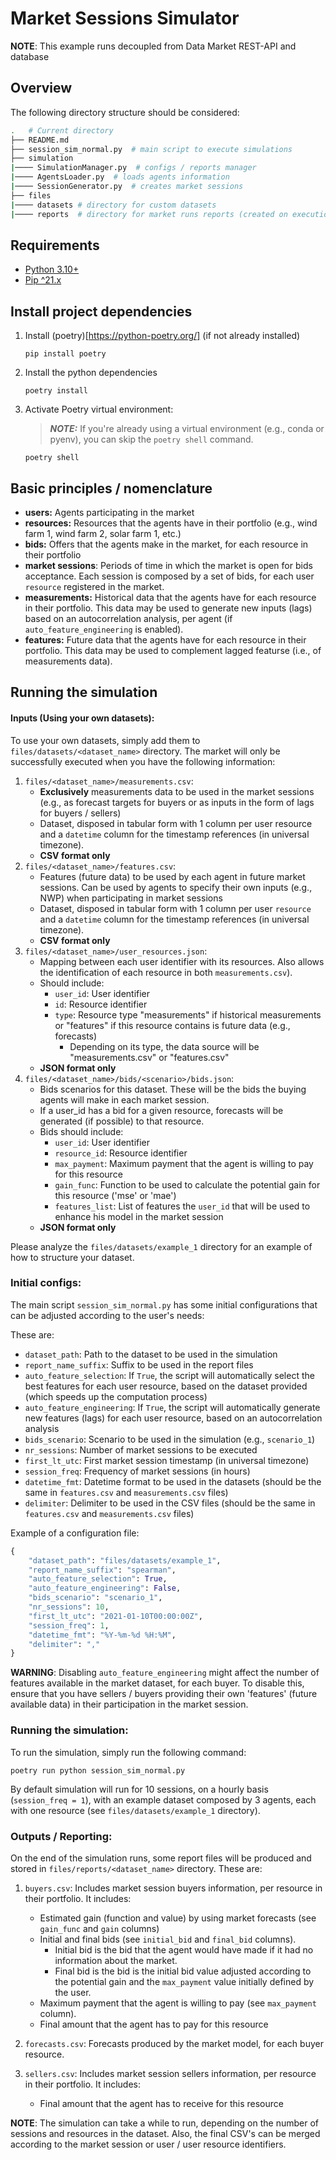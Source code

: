 
# Market Sessions Simulator

__NOTE__: This example runs decoupled from Data Market REST-API and database

## Overview

The following directory structure should be considered:

``` bash
.   # Current directory
├── README.md
├── session_sim_normal.py  # main script to execute simulations
├── simulation
|──── SimulationManager.py  # configs / reports manager
|──── AgentsLoader.py  # loads agents information
|──── SessionGenerator.py  # creates market sessions
├── files
|──── datasets # directory for custom datasets
|──── reports  # directory for market runs reports (created on execution)

```

## Requirements

* [Python 3.10+](https://www.python.org/downloads/)
* [Pip ^21.x](https://pypi.org/project/pip/)

## Install project dependencies

1. Install (poetry)[https://python-poetry.org/] (if not already installed)

   ```shell
   pip install poetry   
   ```
   
2. Install the python dependencies
   ```shell
   poetry install
   ```

3. Activate Poetry virtual environment:
 
   > **_NOTE:_** If you're already using a virtual environment (e.g., conda or pyenv), you can skip the `poetry shell` command. 

   ```shell
   poetry shell
   ```

## Basic principles / nomenclature

* **users:** Agents participating in the market
* **resources:** Resources that the agents have in their portfolio (e.g., wind farm 1, wind farm 2, solar farm 1, etc.)
* **bids:** Offers that the agents make in the market, for each resource in their portfolio
* **market sessions**: Periods of time in which the market is open for bids acceptance. Each session is composed by a set of bids, for each user `resource` registered in the market.
* **measurements:** Historical data that the agents have for each resource in their portfolio. This data may be used to generate new inputs (lags) based on an autocorrelation analysis, per agent (if `auto_feature_engineering` is enabled).
* **features:** Future data that the agents have for each resource in their portfolio. This data may be used to complement lagged featurse (i.e., of measurements data).


## Running the simulation

#### Inputs (Using your own datasets):

To use your own datasets, simply add them to `files/datasets/<dataset_name>` directory. 
The market will only be successfully executed when you have the following information:

1. `files/<dataset_name>/measurements.csv`: 
    * **Exclusively** measurements data to be used in the market sessions (e.g., as forecast targets for buyers or as inputs in the form of lags for buyers / sellers)
    * Dataset, disposed in tabular form with 1 column per user resource and a `datetime` column for the timestamp references (in universal timezone).
    * **CSV format only**
2. `files/<dataset_name>/features.csv`: 
    * Features (future data) to be used by each agent in future market sessions. Can be used by agents to specify their own inputs (e.g., NWP) when participating in market sessions
    * Dataset, disposed in tabular form with 1 column per user `resource` and a `datetime` column for the timestamp references (in universal timezone).
    * **CSV format only**
3. `files/<dataset_name>/user_resources.json`: 
    * Mapping between each user identifier with its resources. Also allows the identification of each resource in both `measurements.csv`).
    * Should include:
      * `user_id`: User identifier
      * `id`: Resource identifier
      * `type`: Resource type "measurements" if historical measurements or "features" if this resource contains is future data (e.g., forecasts)
        *  Depending on its type, the data source will be "measurements.csv" or "features.csv"
    * **JSON format only**
4. `files/<dataset_name>/bids/<scenario>/bids.json`: 
    * Bids scenarios for this dataset. These will be the bids the buying agents will make in each market session.
    * If a user_id has a bid for a given resource, forecasts will be generated (if possible) to that resource.
    * Bids should include: 
      * `user_id`: User identifier
      * `resource_id`: Resource identifier
      * `max_payment`: Maximum payment that the agent is willing to pay for this resource
      * `gain_func`: Function to be used to calculate the potential gain for this resource ('mse' or 'mae')
      * `features_list`: List of features the `user_id` that will be used to enhance his model in the market session
    * **JSON format only**

Please analyze the `files/datasets/example_1` directory for an example of how to structure your dataset.

### Initial configs:

The main script `session_sim_normal.py` has some initial configurations that can be adjusted according to the user's needs:

These are:
  * `dataset_path`: Path to the dataset to be used in the simulation
  * `report_name_suffix`: Suffix to be used in the report files
  * `auto_feature_selection`: If `True`, the script will automatically select the best features for each user resource, based on the dataset provided (which speeds up the computation process)
  * `auto_feature_engineering`: If `True`, the script will automatically generate new features (lags) for each user resource, based on an autocorrelation analysis
  * `bids_scenario`: Scenario to be used in the simulation (e.g., `scenario_1`)
  * `nr_sessions`: Number of market sessions to be executed
  * `first_lt_utc`: First market session timestamp (in universal timezone)
  * `session_freq`: Frequency of market sessions (in hours)
  * `datetime_fmt`: Datetime format to be used in the datasets (should be the same in `features.csv` and `measurements.csv` files)
  * `delimiter`: Delimiter to be used in the CSV files (should be the same in `features.csv` and `measurements.csv` files)


Example of a configuration file:
```python
{
    "dataset_path": "files/datasets/example_1",
    "report_name_suffix": "spearman",
    "auto_feature_selection": True,
    "auto_feature_engineering": False,
    "bids_scenario": "scenario_1",
    "nr_sessions": 10,
    "first_lt_utc": "2021-01-10T00:00:00Z",
    "session_freq": 1,
    "datetime_fmt": "%Y-%m-%d %H:%M",
    "delimiter": ","
}
```


__WARNING__: Disabling `auto_feature_engineering` might affect the number of features available in the market dataset, for each buyer. To disable this, ensure that you have sellers / buyers providing their own 'features' (future available data) in their participation in the market session.


### Running the simulation:

To run the simulation, simply run the following command:

``` shell
poetry run python session_sim_normal.py
```

By default simulation will run for 10 sessions, on a hourly basis (`session_freq = 1`), with an example dataset composed by 3 agents, 
each with one resource (see `files/datasets/example_1` directory). 


### Outputs / Reporting:

On the end of the simulation runs, some report files will be produced and stored in `files/reports/<dataset_name>` directory.
These are:

1. `buyers.csv`: Includes market session buyers information, per resource in their portfolio. 
    It includes:
    * Estimated gain (function and value) by using market forecasts (see `gain_func` and `gain` columns)
    * Initial and final bids (see `initial_bid` and `final_bid` columns).
      * Initial bid is the bid that the agent would have made if it had no information about the market.
      * Final bid is the bid is the initial bid value adjusted according to the potential gain and the `max_payment` value initially defined by the user.
    * Maximum payment that the agent is willing to pay (see `max_payment` column).
    * Final amount that the agent has to pay for this resource

2. `forecasts.csv`: Forecasts produced by the market model, for each buyer resource.
3. `sellers.csv`: Includes market session sellers information, per resource in their portfolio. 
    It includes:
    * Final amount that the agent has to receive for this resource

__NOTE__: The simulation can take a while to run, depending on the number of sessions and resources in the dataset. Also, the final CSV's can be merged according to the market session or user / user resource identifiers.



